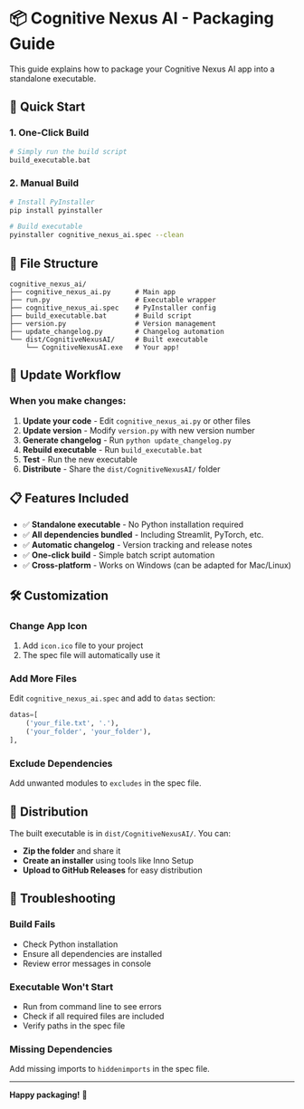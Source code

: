 # 📦 Cognitive Nexus AI - Packaging Guide

This guide explains how to package your Cognitive Nexus AI app into a standalone executable.

## 🚀 Quick Start

### 1. One-Click Build
```bash
# Simply run the build script
build_executable.bat
```

### 2. Manual Build
```bash
# Install PyInstaller
pip install pyinstaller

# Build executable
pyinstaller cognitive_nexus_ai.spec --clean
```

## 📁 File Structure

```
cognitive_nexus_ai/
├── cognitive_nexus_ai.py      # Main app
├── run.py                     # Executable wrapper
├── cognitive_nexus_ai.spec    # PyInstaller config
├── build_executable.bat       # Build script
├── version.py                 # Version management
├── update_changelog.py        # Changelog automation
└── dist/CognitiveNexusAI/     # Built executable
    └── CognitiveNexusAI.exe   # Your app!
```

## 🔄 Update Workflow

### When you make changes:

1. **Update your code** - Edit `cognitive_nexus_ai.py` or other files
2. **Update version** - Modify `version.py` with new version number
3. **Generate changelog** - Run `python update_changelog.py`
4. **Rebuild executable** - Run `build_executable.bat`
5. **Test** - Run the new executable
6. **Distribute** - Share the `dist/CognitiveNexusAI/` folder

## 📋 Features Included

- ✅ **Standalone executable** - No Python installation required
- ✅ **All dependencies bundled** - Including Streamlit, PyTorch, etc.
- ✅ **Automatic changelog** - Version tracking and release notes
- ✅ **One-click build** - Simple batch script automation
- ✅ **Cross-platform** - Works on Windows (can be adapted for Mac/Linux)

## 🛠️ Customization

### Change App Icon
1. Add `icon.ico` file to your project
2. The spec file will automatically use it

### Add More Files
Edit `cognitive_nexus_ai.spec` and add to `datas` section:
```python
datas=[
    ('your_file.txt', '.'),
    ('your_folder', 'your_folder'),
],
```

### Exclude Dependencies
Add unwanted modules to `excludes` in the spec file.

## 🎯 Distribution

The built executable is in `dist/CognitiveNexusAI/`. You can:
- **Zip the folder** and share it
- **Create an installer** using tools like Inno Setup
- **Upload to GitHub Releases** for easy distribution

## 🔧 Troubleshooting

### Build Fails
- Check Python installation
- Ensure all dependencies are installed
- Review error messages in console

### Executable Won't Start
- Run from command line to see errors
- Check if all required files are included
- Verify paths in the spec file

### Missing Dependencies
Add missing imports to `hiddenimports` in the spec file.

---

**Happy packaging!** 🎉
